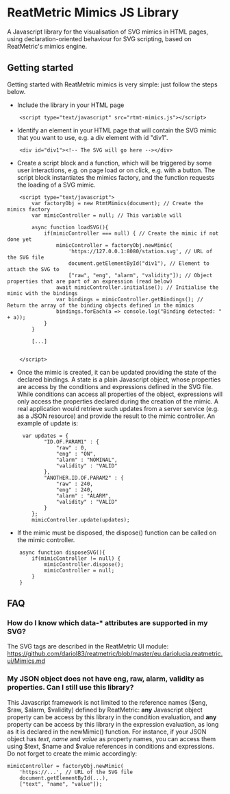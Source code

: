 # ReatMetric Mimics JS Library

A Javascript library for the visualisation of SVG mimics in HTML pages, using declaration-oriented behaviour for SVG scripting, based on ReatMetric's mimics engine.
 
## Getting started

Getting started with ReatMetric mimics is very simple: just follow the steps below.

- Include the library in your HTML page

```
    <script type="text/javascript" src="rtmt-mimics.js"></script>
```
  
- Identify an element in your HTML page that will contain the SVG mimic that you want to use, 
e.g. a div element with id "div1". 

```
    <div id="div1"><!-- The SVG will go here --></div>
```

- Create a script block and a function, which will be triggered by some user interactions, e.g. on page load or on click,
e.g. with a button. The script block instantiates the mimics factory, and the function requests the 
loading of a SVG mimic.

```
    <script type="text/javascript">
        var factoryObj = new RtmtMimics(document); // Create the mimics factory
        var mimicController = null; // This variable will  
        
        async function loadSVG(){
        	if(mimicController === null) { // Create the mimic if not done yet		
        		mimicController = factoryObj.newMimic(
        			'https://127.0.0.1:8080/station.svg', // URL of the SVG file
        			document.getElementById("div1"), // Element to attach the SVG to
        			["raw", "eng", "alarm", "validity"]); // Object properties that are part of an expression (read below)
        		await mimicController.initialise(); // Initialise the mimic with the bindings
        		var bindings = mimicController.getBindings(); // Return the array of the binding objects defined in the mimics
        		bindings.forEach(a => console.log("Binding detected: " + a));
        	}
        }   
        
        [...]
        
        
    </script>
``` 
 
 - Once the mimic is created, it can be updated providing the state of the declared bindings. A state is a plain Javascript object,
 whose properties are access by the conditions and expressions defined in the SVG file. While conditions can access all properties of the
 object, expressions will only access the properties declared during the creation of the mimic. A real application would retrieve such updates from a server service (e.g. as a JSON resource) and provide the result to the mimic controller.
An example of update is:
 
``` 
     var updates = {
 			"ID.OF.PARAM1" : {
 				"raw" : 0,
 				"eng" : "ON",
 				"alarm" : "NOMINAL",
 				"validity" : "VALID"
 			},
 			"ANOTHER.ID.OF.PARAM2" : {
 				"raw" : 240,
 				"eng" : 240,
 				"alarm" : "ALARM",
 				"validity" : "VALID"
 			}
 		};
 		mimicController.update(updates);
``` 

- If the mimic must be disposed, the dispose() function can be called on the mimic controller.

```
    async function disposeSVG(){
        if(mimicController != null) {
            mimicController.dispose();
            mimicController = null;
        }
    }
```



## FAQ

### How do I know which data-* attributes are supported in my SVG? 

The SVG tags are described in the ReatMetric UI module: https://github.com/dariol83/reatmetric/blob/master/eu.dariolucia.reatmetric.ui/Mimics.md

### My JSON object does not have eng, raw, alarm, validity as properties. Can I still use this library?

This Javascript framework is not limited to the reference names ($eng, $raw, $alarm, $validity) defined by ReatMetric: **any** Javascript object property
can be access by this library in the condition evaluation, and **any** property can be access by this library in the expression evaluation, as long 
as it is declared in the newMimic() function. For instance, if your JSON object has *text*, *name* and *value* as property names, you
can access them using $text, $name and $value references in conditions and expressions. Do not forget to create the mimic accordingly:

```
mimicController = factoryObj.newMimic(
    'https://...', // URL of the SVG file
    document.getElementById(...), 
    ["text", "name", "value"]); 
```

